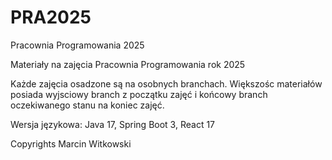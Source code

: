 # PRA2025
Pracownia Programowania 2025

Materiały na zajęcia Pracownia Programowania rok 2025

Każde zajęcia osadzone są na osobnych branchach. 
Większośc materiałów posiada wyjsciowy branch z początku zajęć i końcowy branch oczekiwanego stanu na koniec zajęć.

Wersja językowa:
Java 17, Spring Boot 3, React 17

Copyrights 
Marcin Witkowski
